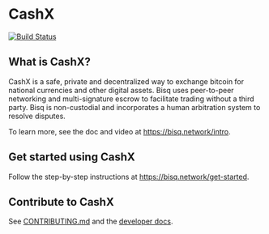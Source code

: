 # CashX

[![Build Status](https://travis-ci.org/bisq-network/bisq.svg?branch=master)](https://travis-ci.org/bisq-network/bisq)


## What is CashX?

CashX is a safe, private and decentralized way to exchange bitcoin for national currencies and other digital assets. Bisq uses peer-to-peer networking and multi-signature escrow to facilitate trading without a third party. Bisq is non-custodial and incorporates a human arbitration system to resolve disputes.

To learn more, see the doc and video at https://bisq.network/intro.


## Get started using CashX

Follow the step-by-step instructions at https://bisq.network/get-started.


## Contribute to CashX

See [CONTRIBUTING.md](CONTRIBUTING.md) and the [developer docs](docs#readme).

